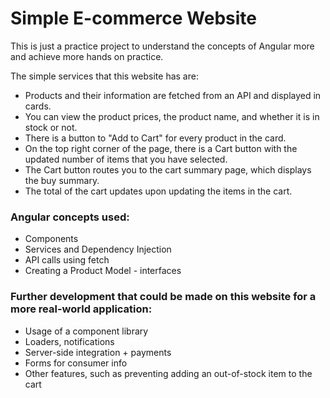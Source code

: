 # Simple E-commerce Website
This is just a practice project to understand the concepts of Angular more and achieve more hands on practice.

The simple services that this website has are:  
- Products and their information are fetched from an API and displayed in cards.  
- You can view the product prices, the product name, and whether it is in stock or not.  
- There is a button to "Add to Cart" for every product in the card.  
- On the top right corner of the page, there is a Cart button with the updated number of items that you have selected.  
- The Cart button routes you to the cart summary page, which displays the buy summary.  
- The total of the cart updates upon updating the items in the cart.  

### Angular concepts used:  
- Components  
- Services and Dependency Injection  
- API calls using fetch  
- Creating a Product Model - interfaces  

### Further development that could be made on this website for a more real-world application:  
- Usage of a component library  
- Loaders, notifications  
- Server-side integration + payments  
- Forms for consumer info  
- Other features, such as preventing adding an out-of-stock item to the cart  


